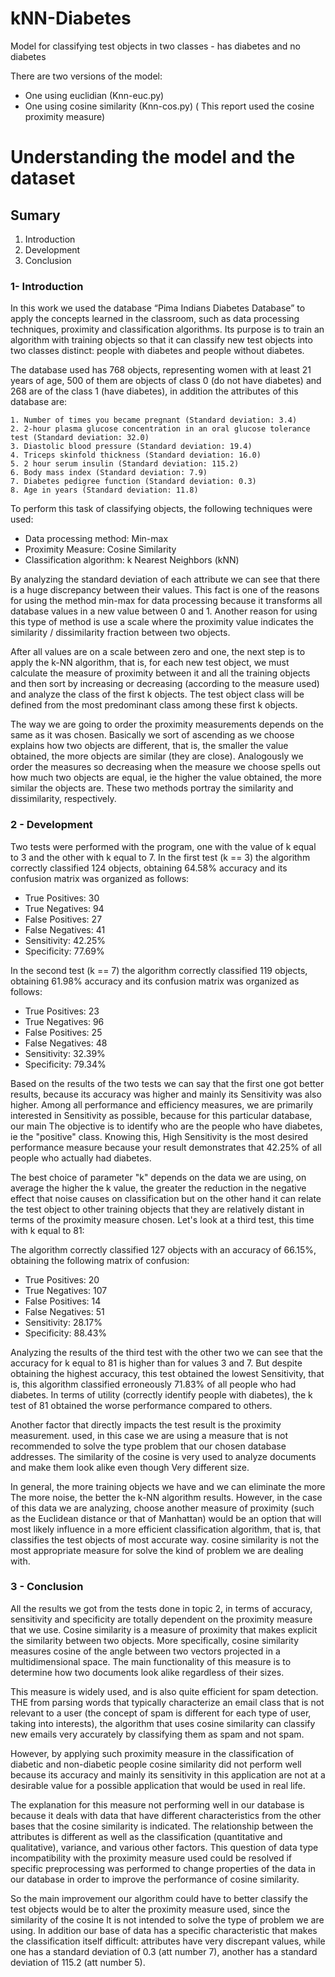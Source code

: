 # kNN-Diabetes
Model for classifying test objects in two classes - has diabetes and no diabetes

There are two versions of the model:

  - One using euclidian (Knn-euc.py)
  - One using cosine similarity (Knn-cos.py) (
This report used the cosine proximity measure)

# Understanding the model and the dataset
## Sumary
  1. Introduction
  2. Development
  3. Conclusion

### 1- Introduction
In this work we used the database “Pima Indians Diabetes Database” to
apply the concepts learned in the classroom, such as data processing techniques,
proximity and classification algorithms. Its purpose is to train an algorithm with
training objects so that it can classify new test objects into two classes
distinct: people with diabetes and people without diabetes.

The database used has 768 objects, representing women with at least
21 years of age, 500 of them are objects of class 0 (do not have diabetes) and 268 are of the
class 1 (have diabetes), in addition the attributes of this database are:

    1. Number of times you became pregnant (Standard deviation: 3.4)
    2. 2-hour plasma glucose concentration in an oral glucose tolerance test (Standard deviation: 32.0)
    3. Diastolic blood pressure (Standard deviation: 19.4)
    4. Triceps skinfold thickness (Standard deviation: 16.0)
    5. 2 hour serum insulin (Standard deviation: 115.2)
    6. Body mass index (Standard deviation: 7.9)
    7. Diabetes pedigree function (Standard deviation: 0.3)
    8. Age in years (Standard deviation: 11.8)

To perform this task of classifying objects, the following techniques were used:

- Data processing method: Min-max
- Proximity Measure: Cosine Similarity
- Classification algorithm: k Nearest Neighbors (kNN)

By analyzing the standard deviation of each attribute we can see that there is a huge
discrepancy between their values. This fact is one of the reasons for using the method
min-max for data processing because it transforms all database values
in a new value between 0 and 1. Another reason for using this type of method is
use a scale where the proximity value indicates the similarity / dissimilarity fraction
between two objects.

After all values ​​are on a scale between zero and one, the next step is to apply
the k-NN algorithm, that is, for each new test object, we must calculate the measure of
proximity between it and all the training objects and then sort by increasing or
decreasing (according to the measure used) and analyze the class of the first k objects. The
test object class will be defined from the most predominant class among these first k
objects.

The way we are going to order the proximity measurements depends on the same as it was
chosen. Basically we sort of ascending as we choose
explains how two objects are different, that is, the smaller the value obtained, the more
objects are similar (they are close). Analogously we order the measures so
decreasing when the measure we choose spells out how much two objects are equal, ie
the higher the value obtained, the more similar the objects are. These two methods portray the
similarity and dissimilarity, respectively.

### 2 - Development
Two tests were performed with the program, one with the value of k equal to 3 and the other with k
equal to 7. In the first test (k == 3) the algorithm correctly classified 124 objects, obtaining
64.58% accuracy and its confusion matrix was organized as follows:

- True Positives: 30
- True Negatives: 94
- False Positives: 27
- False Negatives: 41
- Sensitivity: 42.25%
- Specificity: 77.69%

In the second test (k == 7) the algorithm correctly classified 119 objects, obtaining
61.98% accuracy and its confusion matrix was organized as follows:

- True Positives: 23
- True Negatives: 96
- False Positives: 25
- False Negatives: 48
- Sensitivity: 32.39%
- Specificity: 79.34%

Based on the results of the two tests we can say that the first one got better
results, because its accuracy was higher and mainly its Sensitivity was also higher.
Among all performance and efficiency measures, we are primarily interested in
Sensitivity as possible, because for this particular database, our main
The objective is to identify who are the people who have diabetes, ie the "positive" class.
Knowing this, High Sensitivity is the most desired performance measure because your result
demonstrates that 42.25% of all people who actually had
diabetes.

The best choice of parameter "k" depends on the data we are using, on average
the higher the k value, the greater the reduction in the negative effect that noise causes on
classification but on the other hand it can relate the test object to other training objects that
they are relatively distant in terms of the proximity measure chosen.
Let's look at a third test, this time with k equal to 81:

The algorithm correctly classified 127 objects with an accuracy of 66.15%, obtaining the
following matrix of confusion:

- True Positives: 20
- True Negatives: 107
- False Positives: 14
- False Negatives: 51
- Sensitivity: 28.17%
- Specificity: 88.43%

Analyzing the results of the third test with the other two we can see that the
accuracy for k equal to 81 is higher than for values ​​3 and 7. But despite obtaining the highest
accuracy, this test obtained the lowest Sensitivity, that is, this algorithm classified
erroneously 71.83% of all people who had diabetes. In terms of utility
(correctly identify people with diabetes), the k test of 81 obtained the
worse performance compared to others.

Another factor that directly impacts the test result is the proximity measurement.
used, in this case we are using a measure that is not recommended to solve the type
problem that our chosen database addresses. The similarity of the cosine is very
used to analyze documents and make them look alike even though
Very different size.

In general, the more training objects we have and we can eliminate the more
The more noise, the better the k-NN algorithm results. However, in the case of this
data we are analyzing, choose another measure of proximity (such as the
Euclidean distance or that of Manhattan) would be an option that will most likely influence
in a more efficient classification algorithm, that is, that classifies the test objects of
most accurate way. cosine similarity is not the most appropriate measure for
solve the kind of problem we are dealing with.

### 3 - Conclusion
All the results we got from the tests done in topic 2, in terms of
accuracy, sensitivity and specificity are totally dependent on the proximity measure
that we use. Cosine similarity is a measure of proximity that makes explicit the
similarity between two objects. More specifically, cosine similarity measures
cosine of the angle between two vectors projected in a multidimensional space. The main
functionality of this measure is to determine how two documents look alike regardless
of their sizes.

This measure is widely used, and is also quite efficient for spam detection. THE
from parsing words that typically characterize an email class that is not
relevant to a user (the concept of spam is different for each type of user, taking into
interests), the algorithm that uses cosine similarity can
classify new emails very accurately by classifying them as spam and not spam.

However, by applying such proximity measure in the classification of diabetic and non-diabetic people
cosine similarity did not perform well because its accuracy and
mainly its sensitivity in this application are not at a desirable value for a
possible application that would be used in real life.

The explanation for this measure not performing well in our database is
because it deals with data that have different characteristics from the other bases that the
cosine similarity is indicated. The relationship between the attributes is different as well as the
classification (quantitative and qualitative), variance, and various other factors. This question of
data type incompatibility with the proximity measure used could be
resolved if specific preprocessing was performed to change properties of the
data in our database in order to improve the performance of cosine similarity.

So the main improvement our algorithm could have to better classify the
test objects would be to alter the proximity measure used, since the similarity of the cosine
It is not intended to solve the type of problem we are using. In addition our base
of data has a specific characteristic that makes the classification itself difficult:
attributes have very discrepant values, while one has a standard deviation of 0.3 (att
number 7), another has a standard deviation of 115.2 (att number 5).
